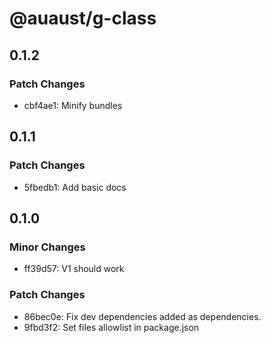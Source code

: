 # @auaust/g-class

## 0.1.2

### Patch Changes

- cbf4ae1: Minify bundles

## 0.1.1

### Patch Changes

- 5fbedb1: Add basic docs

## 0.1.0

### Minor Changes

- ff39d57: V1 should work

### Patch Changes

- 86bec0e: Fix dev dependencies added as dependencies.
- 9fbd3f2: Set files allowlist in package.json

